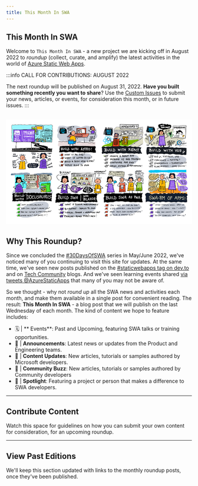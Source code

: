 ```yaml
---
title: This Month In SWA
---
```


## This Month In SWA

Welcome to `This Month In SWA` - a new project we are kicking off in August 2022 to _roundup_ (collect, curate, and amplify) the latest activities in the world of [Azure Static Web Apps](https://docs.microsoft.com/en-us/azure/static-web-apps/overview). 

:::info CALL FOR CONTRIBUTIONS: AUGUST 2022

The next roundup will be published on August 31, 2022. **Have you built something recently you want to share**? Use the [Custom Issues](https://github.com/staticwebdev/30DaysOfSWA/issues/new) to submit your news, articles, or events, for consideration this month, or in future issues.
:::

![](../../static/img/png/week2-roadmap.png)
---

## Why This Roundup?

Since we concluded the [#30DaysOfSWA](roadmap) series in May/June 2022, we've noticed many of you continuing to visit this site for updates. At the same time, we've seen new posts published on the [#staticwebapps tag on dev.to](https://dev.to/t/staticwebapps) and on [Tech Community](https://techcommunity.microsoft.com/t5/apps-on-azure-blog/bg-p/AppsonAzureBlog/label-name/Static%20Web%20Apps) blogs. And we've seen learning events shared [via tweets @AzureStaticApps](https://twitter.com/AzureStaticApps) that many of you may not be aware of. 

So we thought - why not _round up_ all the SWA news and activities each month, and make them available in a single post for convenient reading. The result: **This Month In SWA** - a blog post that we will publish on the last Wednesday of each month. The kind of content we hope to feature includes:

 * 🗓 | ** Events**: Past and Upcoming, featuring SWA talks or training opportunities.
 * 📢 | **Announcements**: Latest news or updates from the Product and Engineering teams.
 * 👀 | **Content Updates**: New articles, tutorials or samples authored by Microsoft developers.
 * 🐝 | **Community Buzz**: New articles, tutorials or samples authored by Community developers 
 * 🌟 | **Spotlight**: Featuring a project or person that makes a difference to SWA developers.

---

## Contribute Content

Watch this space for guidelines on how you can submit your own content for consideration, for an upcoming roundup.

---

## View Past Editions

We'll keep this section updated with links to the monthly roundup posts, once they've been published.
